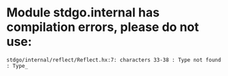 # Module stdgo.internal has compilation errors, please do not use:
```
stdgo/internal/reflect/Reflect.hx:7: characters 33-38 : Type not found : Type_

```

